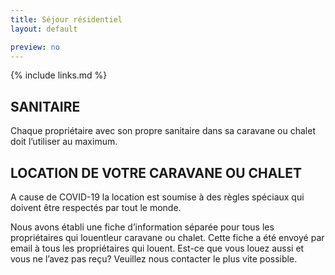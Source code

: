 ```yaml
---
title: Séjour résidentiel
layout: default

preview: no
---
```


{% include links.md %}

## SANITAIRE

Chaque propriétaire avec son propre sanitaire dans sa caravane ou chalet doit l’utiliser au maximum.

## LOCATION DE VOTRE CARAVANE OU CHALET

A cause de COVID-19 la location est soumise à des règles spéciaux qui doivent être respectés par tout le monde.

Nous avons établi une fiche d’information séparée pour tous les propriétaires qui louentleur caravane ou chalet. Cette fiche a été envoyé par email à tous les propriétaires qui louent. Est-ce que vous louez aussi et vous ne l’avez pas reçu? Veuillez nous contacter le plus vite possible.